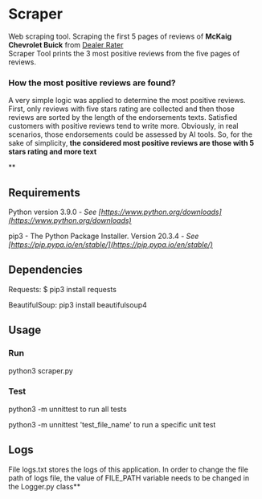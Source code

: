 # Scraper

Web scraping tool. Scraping the first 5 pages of reviews of **McKaig Chevrolet Buick** from [Dealer Rater](https://www.dealerrater.com/dealer/McKaig-Chevrolet-Buick-A-Dealer-For-The-People-dealer-reviews-23685)  
Scraper Tool prints the 3 most positive reviews from the five pages of reviews.

### How the most positive reviews are found?

A very simple logic was applied to determine the most positive reviews. First, only reviews with five stars rating are collected and then those reviews are sorted by the length of the endorsements texts. Satisfied customers with positive reviews tend to write more. Obviously, in real scenarios, those endorsements could be assessed by AI tools. So, for the sake of simplicity, **the considered most positive reviews are those with 5 stars rating and more text**

**

## Requirements

Python version 3.9.0 - _See [https://www.python.org/downloads](https://www.python.org/downloads)_

pip3 - The Python Package Installer. Version 20.3.4 - _See [https://pip.pypa.io/en/stable/](https://pip.pypa.io/en/stable/)_

## Dependencies

Requests: <span>$ pip3 install requests</span>

BeautifulSoup: <span>pip3 install beautifulsoup4</span>

## Usage

### Run

<span>python3 scraper.py</span>

### Test

<span>python3 -m unnittest</span> to run all tests

<span>python3 -m unnittest 'test_file_name'</span> to run a specific unit test

## Logs

File <span>logs.txt</span> stores the logs of this application. In order to change the file path of logs file, the value of FILE_PATH variable needs to be changed in the <span>Logger.py</span> class**